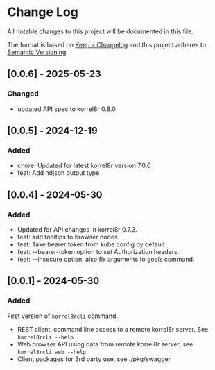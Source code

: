 # Change Log

All notable changes to this project will be documented in this file.

The format is based on [Keep a Changelog](http://keepachangelog.com/)
and this project adheres to [Semantic Versioning](http://semver.org/).

## [0.0.6] - 2025-05-23

### Changed
- updated API spec to korrel8r 0.8.0

## [0.0.5] - 2024-12-19

### Added
- chore: Updated for latest korrel8r version 7.0.6
- feat: Add ndjson output type

## [0.0.4] - 2024-05-30

### Added
- Updated for API changes in korrel8r 0.7.3.
- feat: add tooltips to browser nodes.
- feat: Take bearer token from kube config by default.
- feat: --bearer-token option to set Authorization headers.
- feat: --insecure option, also fix arguments to goals command.

## [0.0.1] - 2024-05-30

### Added

First version of `korrel8rcli` command.
 - REST client, command line access to a remote korrel8r server. See `korrel8rcli --help`
 - Web browser API using data from remote korrel8r server, see `korrel8rcli web --help`
 - Client packages for 3rd party use, see ./pkg/swagger


